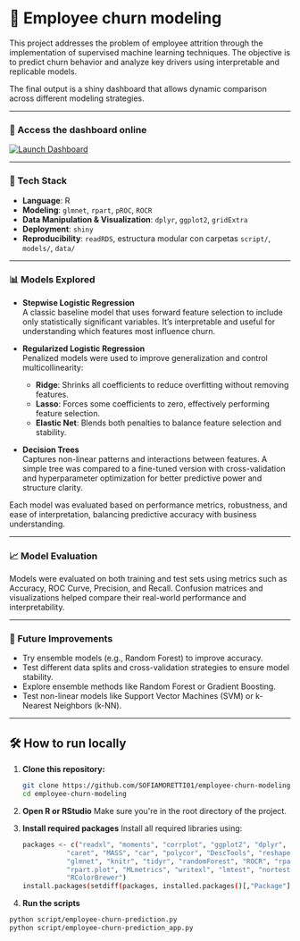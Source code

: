 # 👥 Employee churn modeling

This project addresses the problem of employee attrition through the implementation of supervised machine learning techniques. 
The objective is to predict churn behavior and analyze key drivers using interpretable and replicable models. 

The final output is a shiny dashboard that allows dynamic comparison across different modeling strategies.

---

### 🔗 Access the dashboard online

<a href="https://sofia-moretti.shinyapps.io/05_churn/" target="_blank">
  <img src="https://img.shields.io/badge/Launch-Dashboard-blue?style=for-the-badge&logo=R" alt="Launch Dashboard">
</a>

---

### 🧰 Tech Stack

- **Language**: R  
- **Modeling**: `glmnet`, `rpart`, `pROC`, `ROCR`  
- **Data Manipulation & Visualization**: `dplyr`, `ggplot2`, `gridExtra`  
- **Deployment**: `shiny`  
- **Reproducibility**: `readRDS`, estructura modular con carpetas `script/`, `models/`, `data/`

---

### 📊 Models Explored

- **Stepwise Logistic Regression**  
  A classic baseline model that uses forward feature selection to include only statistically significant variables. It’s interpretable and useful for understanding which features most influence churn.

- **Regularized Logistic Regression**  
  Penalized models were used to improve generalization and control multicollinearity:
  - **Ridge**: Shrinks all coefficients to reduce overfitting without removing features.
  - **Lasso**: Forces some coefficients to zero, effectively performing feature selection.
  - **Elastic Net**: Blends both penalties to balance feature selection and stability.

- **Decision Trees**  
  Captures non-linear patterns and interactions between features. A simple tree was compared to a fine-tuned version with cross-validation and hyperparameter optimization for better predictive power and structure clarity.

Each model was evaluated based on performance metrics, robustness, and ease of interpretation, balancing predictive accuracy with business understanding.

---

### 📈 Model Evaluation

Models were evaluated on both training and test sets using metrics such as Accuracy, ROC Curve, Precision, and Recall. Confusion matrices and visualizations helped compare their real-world performance and interpretability.

---

### 🚀 Future Improvements

- Try ensemble models (e.g., Random Forest) to improve accuracy.
- Test different data splits and cross-validation strategies to ensure model stability.
- Explore ensemble methods like Random Forest or Gradient Boosting.
- Test non-linear models like Support Vector Machines (SVM) or k-Nearest Neighbors (k-NN).
---

## 🛠️ How to run locally

1. **Clone this repository:**
   ```bash
   git clone https://github.com/SOFIAMORETTI01/employee-churn-modeling.git
   cd employee-churn-modeling

2. **Open R or RStudio**
Make sure you're in the root directory of the project.

3. **Install required packages**
   Install all required libraries using:
   ```bash
   packages <- c("readxl", "moments", "corrplot", "ggplot2", "dplyr", "gridExtra",
              "caret", "MASS", "car", "polycor", "DescTools", "reshape2", "pROC",
              "glmnet", "knitr", "tidyr", "randomForest", "ROCR", "rpart",
              "rpart.plot", "MLmetrics", "writexl", "lmtest", "nortest", "rattle",
              "RColorBrewer")
   install.packages(setdiff(packages, installed.packages()[,"Package"]))

4. **Run the scripts**
```bash
python script/employee-churn-prediction.py
python script/employee-churn-prediction_app.py


